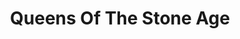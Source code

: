 ---
title: "Queens Of The Stone Age"
summary: "Alternative Rock/Stoner band formed in 1997 in Palm Desert, California, United States."
image: "queens-of-the-stone-age.jpg"
apple_music_artist_url: "https://music.apple.com/gb/artist/queens-of-the-stone-age/857919"
wikipedia_url: "none"
---